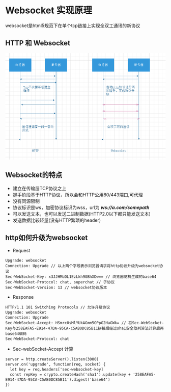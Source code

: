 # Websocket 实现原理

websocket是html5规范下在单个tcp链接上实现全双工通讯的新协议

## HTTP 和 Websocket

![HTTP和Websocket](Websocket.png)

## Websocket的特点

- 建立在传输层TCP协议之上
- 握手阶段基于HTTP协议，所以会和HTTP公用80/443端口,可代理
- 没有同源限制
- 协议标识是ws，加密协议标识为wss，url为 ***ws://a.com/somepath***
- 可以发送文本，也可以发送二进制数据(HTTP2.0以下都只能发送文本)
- 发送数据比较轻量(没有HTTP繁琐的header)

## http如何升级为websocket

- Request  

```
Upgrade: websocket
Connection: Upgrade // 以上两个字段表示浏览器请求将http协议升级为websocket协议
Sec-WebSocket-Key: x3JJHMbDL1EzLkh9GBhXDw== // 浏览器随机生成的base64
Sec-WebSocket-Protocol: chat, superchat // 子协议
Sec-WebSocket-Version: 13 // websocket协议版本
```
- Response  
```
HTTP/1.1 101 Switching Protocols // 允许升级协议
Upgrade: websocket
Connection: Upgrade
Sec-WebSocket-Accept: HSmrc0sMlYUkAGmm5OPpG2HaGWk= // 将Sec-WebSocket-Key与258EAFA5-E914-47DA-95CA-C5AB0DC85B11拼接后经过sha1安全散列算法计算后再base64编码
Sec-WebSocket-Protocol: chat
```
- Sec-webSocket-Accept 计算
```
server = http.createServer().listen(3000)
server.on('upgrade', function(req, socket) {
  let key = req.headers['sec-websocket-key]
  const repKey = crypto.createHash('sha1').update(key + '258EAFA5-E914-47DA-95CA-C5AB0DC85B11').digest('base64')
})
```